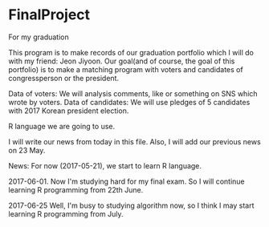 # FinalProject
For my graduation

This program is to make records of our graduation portfolio which I will do with my friend: Jeon Jiyoon.
Our goal(and of course, the goal of this portfolio) is to make a matching program with voters and candidates of congressperson or the president.

Data of voters: We will analysis comments, like or something on SNS which wrote by voters.
Data of candidates: We will use pledges of 5 candidates with 2017 Korean president election.

R language we are going to use.

I will write our news from today in this file. Also, I will add our previous news on 23 May.

News:
For now (2017-05-21), we start to learn R language.

2017-06-01.
Now I'm studying hard for my final exam. So I will continue learning R programming from 22th June.

2017-06-25
Well, I'm busy to studying algorithm now, so I think I may start learning R programming from July.
